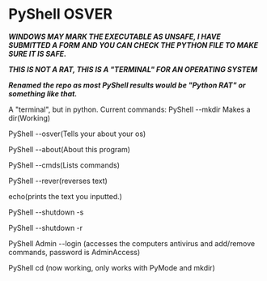 # PyShell OSVER

***WINDOWS MAY MARK THE EXECUTABLE AS UNSAFE, I HAVE SUBMITTED A FORM AND YOU CAN CHECK THE PYTHON FILE TO MAKE SURE IT IS SAFE.***

***THIS IS NOT A RAT, THIS IS A "TERMINAL" FOR AN OPERATING SYSTEM***

***Renamed the repo as most PyShell results would be "Python RAT" or something like that.***

A "terminal", but in python.
Current commands:
PyShell --mkdir Makes a dir(Working)

PyShell --osver(Tells your about your os)

PyShell --about(About this program)

PyShell --cmds(Lists commands)

PyShell --rever(reverses text)

echo(prints the text you inputted.)

PyShell --shutdown -s

PyShell --shutdown -r

PyShell Admin --login (accesses the computers antivirus and add/remove commands, password is AdminAccess)

PyShell cd (now working, only works with PyMode and mkdir)



